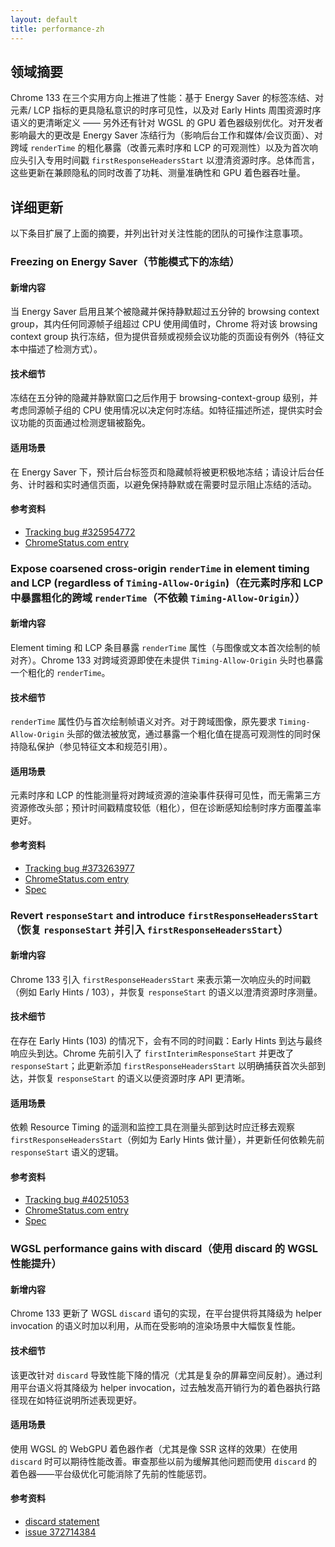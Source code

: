 ```yaml
---
layout: default
title: performance-zh
---
```


## 领域摘要

Chrome 133 在三个实用方向上推进了性能：基于 Energy Saver 的标签冻结、对元素/ LCP 指标的更具隐私意识的时序可见性，以及对 Early Hints 周围资源时序语义的更清晰定义 —— 另外还有针对 WGSL 的 GPU 着色器级别优化。对开发者影响最大的更改是 Energy Saver 冻结行为（影响后台工作和媒体/会议页面）、对跨域 `renderTime` 的粗化暴露（改善元素时序和 LCP 的可观测性）以及为首次响应头引入专用时间戳 `firstResponseHeadersStart` 以澄清资源时序。总体而言，这些更新在兼顾隐私的同时改善了功耗、测量准确性和 GPU 着色器吞吐量。

## 详细更新

以下条目扩展了上面的摘要，并列出针对关注性能的团队的可操作注意事项。

### Freezing on Energy Saver（节能模式下的冻结）

#### 新增内容
当 Energy Saver 启用且某个被隐藏并保持静默超过五分钟的 browsing context group，其内任何同源帧子组超过 CPU 使用阈值时，Chrome 将对该 browsing context group 执行冻结，但为提供音频或视频会议功能的页面设有例外（特征文本中描述了检测方式）。

#### 技术细节
冻结在五分钟的隐藏并静默窗口之后作用于 browsing-context-group 级别，并考虑同源帧子组的 CPU 使用情况以决定何时冻结。如特征描述所述，提供实时会议功能的页面通过检测逻辑被豁免。

#### 适用场景
在 Energy Saver 下，预计后台标签页和隐藏帧将被更积极地冻结；请设计后台任务、计时器和实时通信页面，以避免保持静默或在需要时显示阻止冻结的活动。

#### 参考资料
- [Tracking bug #325954772](https://issues.chromium.org/issues/325954772)
- [ChromeStatus.com entry](https://chromestatus.com/feature/5158599457767424)

### Expose coarsened cross-origin `renderTime` in element timing and LCP (regardless of `Timing-Allow-Origin`)（在元素时序和 LCP 中暴露粗化的跨域 `renderTime`（不依赖 `Timing-Allow-Origin`））

#### 新增内容
Element timing 和 LCP 条目暴露 `renderTime` 属性（与图像或文本首次绘制的帧对齐）。Chrome 133 对跨域资源即使在未提供 `Timing-Allow-Origin` 头时也暴露一个粗化的 `renderTime`。

#### 技术细节
`renderTime` 属性仍与首次绘制帧语义对齐。对于跨域图像，原先要求 `Timing-Allow-Origin` 头部的做法被放宽，通过暴露一个粗化值在提高可观测性的同时保持隐私保护（参见特征文本和规范引用）。

#### 适用场景
元素时序和 LCP 的性能测量将对跨域资源的渲染事件获得可见性，而无需第三方资源修改头部；预计时间戳精度较低（粗化），但在诊断感知绘制时序方面覆盖率更好。

#### 参考资料
- [Tracking bug #373263977](https://issues.chromium.org/issues/373263977)
- [ChromeStatus.com entry](https://chromestatus.com/feature/5128261284397056)
- [Spec](https://w3c.github.io/paint-timing/#mark-paint-timing)

### Revert `responseStart` and introduce `firstResponseHeadersStart`（恢复 `responseStart` 并引入 `firstResponseHeadersStart`）

#### 新增内容
Chrome 133 引入 `firstResponseHeadersStart` 来表示第一次响应头的时间戳（例如 Early Hints / 103），并恢复 `responseStart` 的语义以澄清资源时序测量。

#### 技术细节
在存在 Early Hints (103) 的情况下，会有不同的时间戳：Early Hints 到达与最终响应头到达。Chrome 先前引入了 `firstInterimResponseStart` 并更改了 `responseStart`；此更新添加 `firstResponseHeadersStart` 以明确捕获首次头部到达，并恢复 `responseStart` 的语义以便资源时序 API 更清晰。

#### 适用场景
依赖 Resource Timing 的遥测和监控工具在测量头部到达时应迁移去观察 `firstResponseHeadersStart`（例如为 Early Hints 做计量），并更新任何依赖先前 `responseStart` 语义的逻辑。

#### 参考资料
- [Tracking bug #40251053](https://issues.chromium.org/issues/40251053)
- [ChromeStatus.com entry](https://chromestatus.com/feature/5158830722514944)
- [Spec](https://w3c.github.io/resource-timing/#dom-performanceresourcetiming-finalresponseheadersstart)

### WGSL performance gains with discard（使用 discard 的 WGSL 性能提升）

#### 新增内容
Chrome 133 更新了 WGSL `discard` 语句的实现，在平台提供将其降级为 helper invocation 的语义时加以利用，从而在受影响的渲染场景中大幅恢复性能。

#### 技术细节
该更改针对 `discard` 导致性能下降的情况（尤其是复杂的屏幕空间反射）。通过利用平台语义将其降级为 helper invocation，过去触发高开销行为的着色器执行路径现在如特征说明所述表现更好。

#### 适用场景
使用 WGSL 的 WebGPU 着色器作者（尤其是像 SSR 这样的效果）在使用 `discard` 时可以期待性能改善。审查那些以前为缓解其他问题而使用 `discard` 的着色器——平台级优化可能消除了先前的性能惩罚。

#### 参考资料
- [discard statement](https://gpuweb.github.io/gpuweb/wgsl/#discard-statement)
- [issue 372714384](https://issues.chromium.org/372714384)
